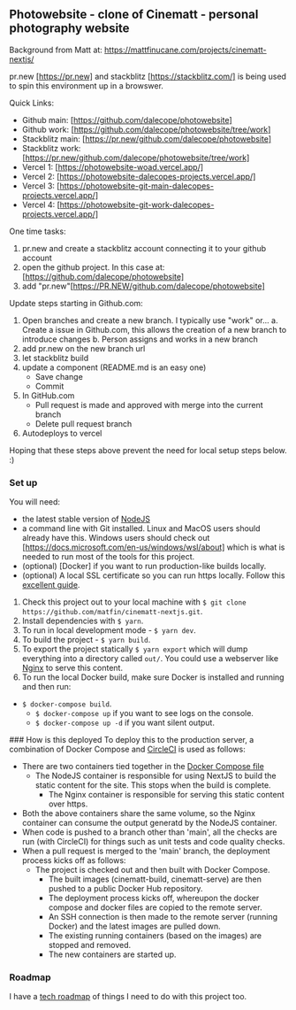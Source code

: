 ## Photowebsite - clone of Cinematt - personal photography website
Background from Matt at:  https://mattfinucane.com/projects/cinematt-nextjs/

pr.new [https://pr.new] and stackblitz [https://stackblitz.com/] is being used to spin this environment up in a browswer. 

Quick Links:
- Github main: [https://github.com/dalecope/photowebsite]
- Github work: [https://github.com/dalecope/photowebsite/tree/work]
- Stackblitz main: [https://pr.new/github.com/dalecope/photowebsite]
- Stackblitz work: [https://pr.new/github.com/dalecope/photowebsite/tree/work]
- Vercel 1: [https://photowebsite-woad.vercel.app/]
- Vercel 2: [https://photowebsite-dalecopes-projects.vercel.app/]
- Vercel 3: [https://photowebsite-git-main-dalecopes-projects.vercel.app/]
- Vercel 4: [https://photowebsite-git-work-dalecopes-projects.vercel.app/]

One time tasks:
1.  pr.new and create a stackblitz account connecting it to your github account
2.  open the github project.  In this case at: [https://github.com/dalecope/photowebsite]
3.  add "pr.new"[https://PR.NEW/github.com/dalecope/photowebsite]

Update steps starting in Github.com:
1.  Open branches and create a new branch.  I typically use "work"
	or...
  a.  Create a issue in Github.com, this allows the creation of a new branch to introduce changes
  b.  Person assigns and works in a new branch
2.  add pr.new on the new branch url
3.  let stackblitz build
4.  update a component (README.md is an easy one)
	- Save change
	- Commit
5.  In GitHub.com
	- Pull request is made and approved with merge into the current branch
	- Delete pull request branch
6. Autodeploys to vercel

Hoping that these steps above prevent the need for local setup steps below.  :)

### Set up
You will need:
- the latest stable version of [NodeJS](https://nodejs.org/en/)
- a command line with Git installed. Linux and MacOS users should already have this. Windows users should check out [https://docs.microsoft.com/en-us/windows/wsl/about] which is what is needed to run most of the tools for this project.
- (optional) [Docker] if you want to run production-like builds locally.
- (optional) A local SSL certificate so you can run https locally. Follow this [excellent guide](https://www.freecodecamp.org/news/how-to-get-https-working-on-your-local-development-environment-in-5-minutes-7af615770eec/).

1) Check this project out to your local machine with `$ git clone https://github.com/matfin/cinematt-nextjs.git`.
2) Install dependencies with `$ yarn`.
3) To run in local development mode - `$ yarn dev`.
4) To build the project - `$ yarn build`.
5) To export the project statically `$ yarn export` which will dump everything into a directory called `out/`. You could use a webserver like [Nginx](https://www.nginx.com/) to serve this content.
6) To run the local Docker build, make sure Docker is installed and running and then run:
  - `$ docker-compose build`.
	- `$ docker-compose up` if you want to see logs on the console.
	- `$ docker-compose up -d` if you want silent output.

### How is this deployed
To deploy this to the production server, a combination of Docker Compose and [CircleCI](https://circleci.com/) is used as follows:
- There are two containers tied together in the [Docker Compose file](docker-compose.yml)
  - The NodeJS container is responsible for using NextJS to build the static content for the site. This stops when the build is complete.
	- The Nginx container is responsible for serving this static content over https.
- Both the above containers share the same volume, so the Nginx container can consume the output generatd by the NodeJS container.
- When code is pushed to a branch other than 'main', all the checks are run (with CircleCI) for things such as unit tests and code quality checks.
- When a pull request is merged to the 'main' branch, the deployment process kicks off as follows:
  - The project is checked out and then built with Docker Compose.
	- The built images (cinematt-build, cinematt-serve) are then pushed to a public Docker Hub repository.
	- The deployment process kicks off, whereupon the docker compose and docker files are copied to the remote server.
	- An SSH connection is then made to the remote server (running Docker) and the latest images are pulled down.
	- The existing running containers (based on the images) are stopped and removed.
	- The new containers are started up.

### Roadmap
I have a [tech roadmap](ROADMAP.md) of things I need to do with this project too.